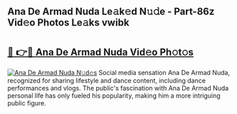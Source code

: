 ## Ana De Armad Nuda Le𝚊k𝚎d N𝚞𝚍e - Part-86z Vid𝚎o Photos Le𝚊ks vwibk

# <h2><a href="http://fbczyrc.evod.top/?m=Ana+De+Armad+Nuda">🔗 👉🔴 Ana De Armad Nuda Vid𝚎o Ph𝚘t𝚘s</a></h2>

[![Ana De Armad Nuda N𝚞d𝚎s](https://i.imgur.com/8V9OHl7.gif)](http://fbczyrc.evod.top/?m=Ana+De+Armad+Nuda)
Social media sensation Ana De Armad Nuda, recognized for sharing lifestyle and dance content, including dance performances and vlogs. The public's fascination with Ana De Armad Nuda personal life has only fueled his popularity, making him a more intriguing public figure. 
